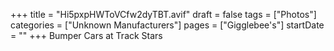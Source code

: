 +++
title = "Hi5pxpHWToVCfw2dyTBT.avif"
draft = false
tags = ["Photos"]
categories = ["Unknown Manufacturers"]
pages = ["Gigglebee's"]
startDate = ""
+++
Bumper Cars at Track Stars
